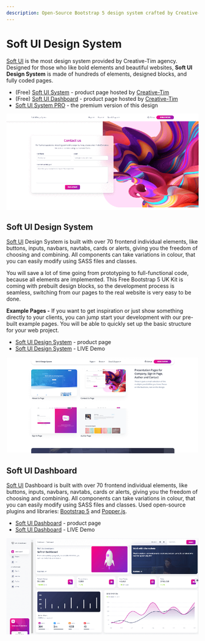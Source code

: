 ```yaml
---
description: Open-Source Bootstrap 5 design system crafted by Creative-Tim.
---
```


# Soft UI Design System

[Soft UI](https://appseed.us/ui-kit/soft-ui-design-system) is the most design system provided by Creative-Tim agency. Designed for those who like bold elements and beautiful websites, **Soft UI Design System** is made of hundreds of elements, designed blocks, and fully coded pages.

* (Free) [Soft UI System](https://bit.ly/3v6JYIe) - product page hosted by [Creative-Tim](../partners/creative-tim.md)
* (Free) [Soft UI Dashboard](https://bit.ly/2Q1uIfK) - product page hosted by [Creative-Tim](../partners/creative-tim.md)
* [Soft UI System PRO](https://bit.ly/3730QW3) - the premium version of this design 

![Soft UI Design System - Contact Page.](../../.gitbook/assets/docs-soft-ui-contact-page.png)


## Soft UI Design System

[Soft UI](https://appseed.us/ui-kit/soft-ui-design-system) Design System is built with over 70 frontend individual elements, like buttons, inputs, navbars, navtabs, cards or alerts, giving you the freedom of choosing and combining. All components can take variations in colour, that you can easily modify using SASS files and classes.

You will save a lot of time going from prototyping to full-functional code, because all elements are implemented. This Free Bootstrap 5 UK Kit is coming with prebuilt design blocks, so the development process is seamless, switching from our pages to the real website is very easy to be done.

**Example Pages -** If you want to get inspiration or just show something directly to your clients, you can jump start your development with our pre-built example pages. You will be able to quickly set up the basic structure for your web project.

* [Soft UI Design System](https://bit.ly/3v6JYIe) - product page
* [Soft UI Design System](https://bit.ly/3nXZR0y) - LIVE Demo

![Soft UI Design System - UI Cards.](../../.gitbook/assets/docs-soft-ui-cards.png)


## Soft UI Dashboard

[Soft UI](https://appseed.us/ui-kit/soft-ui-design-system) Dashboard is built with over 70 frontend individual elements, like buttons, inputs, navbars, navtabs, cards or alerts, giving you the freedom of choosing and combining. All components can take variations in colour, that you can easily modify using SASS files and classes. Used open-source plugins and libraries:  [Bootstrap 5](https://www.getbootstrap.com/) and  [Popper.js](https://popper.js.org/).

* [Soft UI Dashboard](https://bit.ly/2Q1uIfK) - product page
* [Soft UI Dashboard](https://bit.ly/3dLM7CE) - LIVE Demo

![Soft UI Dashboard - Bootstrap 5 Template.](../../.gitbook/assets/docs-soft-ui-dashboard.png)
